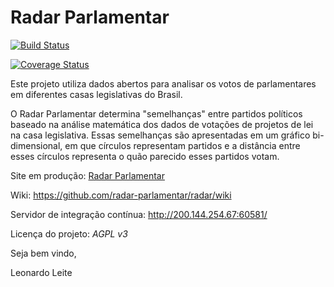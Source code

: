 Radar Parlamentar
==================

[![Build Status](https://travis-ci.org/radar-parlamentar/radar.svg?branch=master)](https://travis-ci.org/radar-parlamentar/radar)

[![Coverage Status](https://coveralls.io/repos/radar-parlamentar/radar/badge.svg?branch=master)](https://coveralls.io/r/radar-parlamentar/radar?branch=master)

Este projeto utiliza dados abertos para analisar os votos de parlamentares em diferentes casas legislativas do Brasil.

O Radar Parlamentar determina "semelhanças" entre partidos políticos baseado na análise matemática dos dados de votações de projetos de lei na casa legislativa. Essas semelhanças são apresentadas em um gráfico bi-dimensional, em que círculos representam partidos e a distância entre esses círculos representa o quão parecido esses partidos votam.

Site em produção: [Radar Parlamentar](http://radarparlamentar.polignu.org/ "Radar Parlamentar")

Wiki: https://github.com/radar-parlamentar/radar/wiki

Servidor de integração contínua: http://200.144.254.67:60581/

Licença do projeto: *AGPL v3*

Seja bem vindo,

Leonardo Leite
